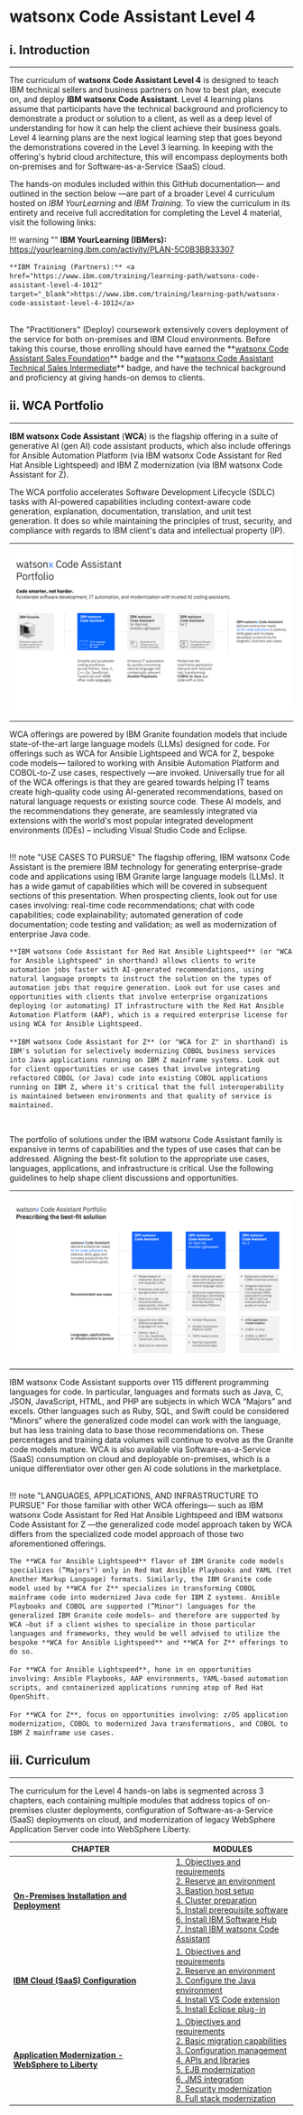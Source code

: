 # **watsonx Code Assistant Level 4**

## **i. Introduction**

---

The curriculum of **watsonx Code Assistant Level 4** is designed to teach IBM technical sellers and business partners on how to best plan, execute on, and deploy **IBM watsonx Code Assistant**. Level 4 learning plans assume that participants have the technical background and proficiency to demonstrate a product or solution to a client, as well as a deep level of understanding for how it can help the client achieve their business goals. Level 4 learning plans are the next logical learning step that goes beyond the demonstrations covered in the Level 3 learning. In keeping with the offering's hybrid cloud architecture, this will encompass deployments both on-premises and for Software-as-a-Service (SaaS) cloud.

The hands-on modules included within this GitHub documentation— and outlined in the section below —are part of a broader Level 4 curriculum hosted on *IBM YourLearning* and *IBM Training*. To view the curriculum in its entirety and receive full accreditation for completing the Level 4 material, visit the following links:

!!! warning ""
	**IBM YourLearning (IBMers):** <a href="https://yourlearning.ibm.com/activity/PLAN-5C0B3BB33307" target="_blank">https://yourlearning.ibm.com/activity/PLAN-5C0B3BB33307</a>
	
    **IBM Training (Partners):** <a href="https://www.ibm.com/training/learning-path/watsonx-code-assistant-level-4-1012" target="_blank">https://www.ibm.com/training/learning-path/watsonx-code-assistant-level-4-1012</a>

</br>
The "Practitioners" (Deploy) coursework extensively covers deployment of the service for both on-premises and IBM Cloud environments. Before taking this course, those enrolling should have earned the **<a href="https://www.credly.com/org/ibm/badge/watsonx-code-assistant-sales-foundation" target="_blank">watsonx Code Assistant Sales Foundation</a>** badge and the **<a href="https://www.credly.com/org/ibm/badge/watsonx-code-assistant-technical-sales-intermediate" target="_blank">watsonx Code Assistant Technical Sales Intermediate</a>** badge, and have the technical background and proficiency at giving hands-on demos to clients.

## **ii. WCA Portfolio**

---

**IBM watsonx Code Assistant** (**WCA**) is the flagship offering in a suite of generative AI (gen AI) code assistant products, which also include offerings for Ansible Automation Platform (via IBM watsonx Code Assistant for Red Hat Ansible Lightspeed) and IBM Z modernization (via IBM watsonx Code Assistant for Z).

The WCA portfolio accelerates Software Development Lifecycle (SDLC) tasks with AI-powered capabilities including context-aware code generation, explanation, documentation, translation, and unit test generation. It does so while maintaining the principles of trust, security, and compliance with regards to IBM client's data and intellectual property (IP).

---

![](_attachments/intro-1.1.png)

---

WCA offerings are powered by IBM Granite foundation models that include state-of-the-art large language models (LLMs) designed for code. For offerings such as WCA for Ansible Lightspeed and WCA for Z, bespoke code models— tailored to working with Ansible Automation Platform and COBOL-to-Z use cases, respectively —are invoked. Universally true for all of the WCA offerings is that they are geared towards helping IT teams create high-quality code using AI-generated recommendations, based on natural language requests or existing source code. These AI models, and the recommendations they generate, are seamlessly integrated via extensions with the world's most popular integrated development environments (IDEs) – including Visual Studio Code and Eclipse.

</br>
!!! note "USE CASES TO PURSUE"
    The flagship offering, IBM watsonx Code Assistant is the premiere IBM technology for generating enterprise-grade code and applications using IBM Granite large language models (LLMs). It has a wide gamut of capabilities which will be covered in subsequent sections of this presentation. When prospecting clients, look out for use cases involving: real-time code recommendations; chat with code capabilities; code explainability; automated generation of code documentation; code testing and validation; as well as modernization of enterprise Java code.

    **IBM watsonx Code Assistant for Red Hat Ansible Lightspeed** (or "WCA for Ansible Lightspeed" in shorthand) allows clients to write automation jobs faster with AI-generated recommendations, using natural language prompts to instruct the solution on the types of automation jobs that require generation. Look out for use cases and opportunities with clients that involve enterprise organizations deploying (or automating) IT infrastructure with the Red Hat Ansible Automation Platform (AAP), which is a required enterprise license for using WCA for Ansible Lightspeed.

    **IBM watsonx Code Assistant for Z** (or "WCA for Z" in shorthand) is IBM's solution for selectively modernizing COBOL business services into Java applications running on IBM Z mainframe systems. Look out for client opportunities or use cases that involve integrating refactored COBOL (or Java) code into existing COBOL applications running on IBM Z, where it's critical that the full interoperability is maintained between environments and that quality of service is maintained.

</br>

The portfolio of solutions under the IBM watsonx Code Assistant family is expansive in terms of capabilities and the types of use cases that can be addressed. Aligning the best-fit solution to the appropriate use cases, languages, applications, and infrastructure is critical. Use the following guidelines to help shape client discussions and opportunities.

---

![](_attachments/intro-1.2.png)

---

IBM watsonx Code Assistant supports over 115 different programming languages for code. In particular, languages and formats such as Java, C, JSON, JavaScript, HTML, and PHP are subjects in which WCA “Majors” and excels. Other languages such as Ruby, SQL, and Swift could be considered “Minors” where the generalized code model can work with the language, but has less training data to base those recommendations on. These percentages and training data volumes will continue to evolve as the Granite code models mature. WCA is also available via Software-as-a-Service (SaaS) consumption on cloud and deployable on-premises, which is a unique differentiator over other gen AI code solutions in the marketplace.

</br>
!!! note "LANGUAGES, APPLICATIONS, AND INFRASTRUCTURE TO PURSUE"
    For those familiar with other WCA offerings— such as IBM watsonx Code Assistant for Red Hat Ansible Lightspeed and IBM watsonx Code Assistant for Z —the generalized code model approach taken by WCA differs from the specialized code model approach of those two aforementioned offerings.

    The **WCA for Ansible Lightspeed** flavor of IBM Granite code models specializes (”Majors") only in Red Hat Ansible Playbooks and YAML (Yet Another Markup Language) formats. Similarly, the IBM Granite code model used by **WCA for Z** specializes in transforming COBOL mainframe code into modernized Java code for IBM Z systems. Ansible Playbooks and COBOL are supported (”Minor") languages for the generalized IBM Granite code models— and therefore are supported by WCA —but if a client wishes to specialize in those particular languages and frameworks, they would be well advised to utilize the bespoke **WCA for Ansible Lightspeed** and **WCA for Z** offerings to do so.

    For **WCA for Ansible Lightspeed**, hone in on opportunities involving: Ansible Playbooks, AAP environments, YAML-based automation scripts, and containerized applications running atop of Red Hat OpenShift.

    For **WCA for Z**, focus on opportunities involving: z/OS application modernization, COBOL to modernized Java transformations, and COBOL to IBM Z mainframe use cases.

## **iii. Curriculum**

---

The curriculum for the Level 4 hands-on labs is segmented across 3 chapters, each containing multiple modules that address topics of on-premises cluster deployments, configuration of Software-as-a-Service (SaaS) deployments on cloud, and modernization of legacy WebSphere Application Server code into WebSphere Liberty.

| CHAPTER | MODULES |
| - | - |
| <a href="https://ibm.github.io/wca-l4/on-premises/1/" target="_blank">**On-Premises Installation and Deployment**</a> | <a href="https://ibm.github.io/wca-l4/on-premises/1/" target="_blank">1. Objectives and requirements</a></br><a href="https://ibm.github.io/wca-l4/on-premises/2/" target="_blank">2. Reserve an environment</a></br><a href="https://ibm.github.io/wca-l4/on-premises/3/" target="_blank">3. Bastion host setup</a></br><a href="https://ibm.github.io/wca-l4/on-premises/4/" target="_blank">4. Cluster preparation</a></br><a href="https://ibm.github.io/wca-l4/on-premises/5/" target="_blank">5. Install prerequisite software</a></br><a href="https://ibm.github.io/wca-l4/on-premises/6/" target="_blank">6. Install IBM Software Hub</a></br><a href="https://ibm.github.io/wca-l4/on-premises/7/" target="_blank">7. Install IBM watsonx Code Assistant</a> |
| <a href="https://ibm.github.io/wca-l4/saas/1/" target="_blank">**IBM Cloud (SaaS) Configuration**</a> | <a href="https://ibm.github.io/wca-l4/saas/1/" target="_blank">1. Objectives and requirements</a></br><a href="https://ibm.github.io/wca-l4/saas/2/" target="_blank">2. Reserve an environment</a></br><a href="https://ibm.github.io/wca-l4/saas/3/" target="_blank">3. Configure the Java environment</a></br><a href="https://ibm.github.io/wca-l4/saas/4/" target="_blank">4. Install VS Code extension</a></br><a href="https://ibm.github.io/wca-l4/saas/5/" target="_blank">5. Install Eclipse plug-in</a> |
| <a href="https://ibm.github.io/wca-l4/appmod/1/" target="_blank">**Application Modernization - WebSphere to Liberty**</a> | <a href="https://ibm.github.io/wca-l4/appmod/1/" target="_blank">1. Objectives and requirements</a></br><a href="https://ibm.github.io/wca-l4/appmod/2/" target="_blank">2. Basic migration capabilities</a></br><a href="https://ibm.github.io/wca-l4/appmod/3/" target="_blank">3. Configuration management</a></br><a href="https://ibm.github.io/wca-l4/appmod/4/" target="_blank">4. APIs and libraries</a></br><a href="https://ibm.github.io/wca-l4/appmod/5/" target="_blank">5. EJB modernization</a></br><a href="https://ibm.github.io/wca-l4/appmod/6/" target="_blank">6. JMS integration</a></br><a href="https://ibm.github.io/wca-l4/appmod/7/" target="_blank">7. Security modernization</a></br><a href="https://ibm.github.io/wca-l4/appmod/8/" target="_blank">8. Full stack modernization</a> |
